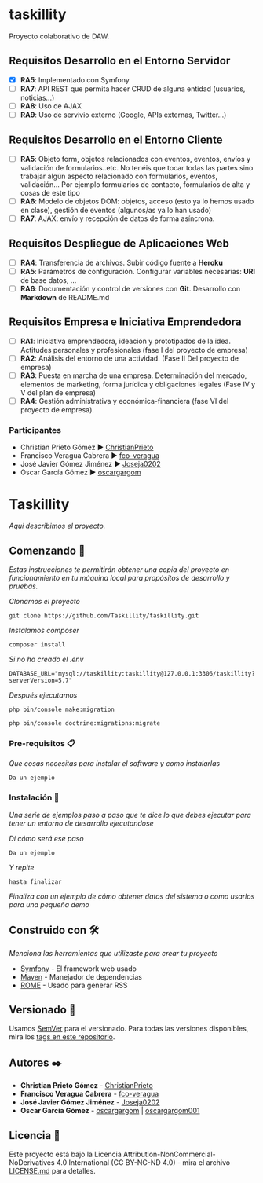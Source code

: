 # taskillity
Proyecto colaborativo de DAW.

## Requisitos Desarrollo en el Entorno Servidor

- [X] __RA5__: Implementado con Symfony
- [ ] __RA7__: API REST que permita hacer CRUD de alguna entidad (usuarios, noticias...)
- [ ] __RA8__: Uso de AJAX
- [ ] __RA9__: Uso de servivio externo (Google, APIs externas, Twitter...)

## Requisitos Desarrollo en el Entorno Cliente

- [ ] __RA5__: Objeto form, objetos relacionados con eventos, eventos, envíos y validación de formularios..etc. No tenéis que tocar todas las partes sino trabajar algún aspecto relacionado con formularios, eventos, validación... Por ejemplo formularios de contacto, formularios de alta y cosas de este tipo 
- [ ] __RA6__: Modelo de objetos DOM: objetos, acceso (esto ya lo hemos usado en clase), gestión de eventos (algunos/as ya lo han usado)
- [ ] __RA7__: AJAX: envío y recepción de datos de forma asíncrona.

## Requisitos Despliegue de Aplicaciones Web

- [ ] __RA4__: Transferencia de archivos. Subir código fuente a __Heroku__
- [ ] __RA5__: Parámetros de configuración. Configurar variables necesarias: __URI__ de base datos, ...
- [ ] __RA6__: Documentación y control de versiones con __Git__. Desarrollo con __Markdown__ de README.md 

## Requisitos Empresa e Iniciativa Emprendedora

- [ ] __RA1__: Iniciativa emprendedora, ideación y  prototipados de la idea. Actitudes personales y profesionales (fase I del proyecto de empresa)
- [ ] __RA2__: Análisis del entorno de una actividad. (Fase II Del proyecto de empresa)
- [ ] __RA3__: Puesta en marcha de una empresa. Determinación del mercado, elementos de marketing, forma jurídica y obligaciones legales (Fase lV y V del plan de empresa) 
- [ ] __RA4__: Gestión administrativa y económica-financiera (fase VI del proyecto de empresa). 

### Participantes

- Christian Prieto Gómez ► [ChristianPrieto](https://github.com/ChristianPrieto)
- Francisco Veragua Cabrera ► [fco-veragua](https://github.com/fco-veragua)
- José Javier Gómez Jiménez ► [Joseja0202](https://github.com/Joseja0202)
- Oscar García Gómez ► [oscargargom](https://github.com/oscargargom)  


# Taskillity

_Aquí describimos el proyecto._

## Comenzando 🚀

_Estas instrucciones te permitirán obtener una copia del proyecto en funcionamiento en tu máquina local para propósitos de desarrollo y pruebas._

_Clonamos el proyecto_
```
git clone https://github.com/Taskillity/taskillity.git
```

_Instalamos composer_
```
composer install
```
_Si no ha creado el .env_
```
DATABASE_URL="mysql://taskillity:taskillity@127.0.0.1:3306/taskillity?serverVersion=5.7"
```

_Después ejecutamos_
```
php bin/console make:migration
```

```
php bin/console doctrine:migrations:migrate
```

### Pre-requisitos 📋

_Que cosas necesitas para instalar el software y como instalarlas_

```
Da un ejemplo
```





### Instalación 🔧

_Una serie de ejemplos paso a paso que te dice lo que debes ejecutar para tener un entorno de desarrollo ejecutandose_

_Dí cómo será ese paso_

```
Da un ejemplo
```

_Y repite_

```
hasta finalizar
```

_Finaliza con un ejemplo de cómo obtener datos del sistema o como usarlos para una pequeña demo_


## Construido con 🛠️

_Menciona las herramientas que utilizaste para crear tu proyecto_

* [Symfony](https://symfony.com/) - El framework web usado
* [Maven](https://maven.apache.org/) - Manejador de dependencias
* [ROME](https://rometools.github.io/rome/) - Usado para generar RSS


## Versionado 📌

Usamos [SemVer](http://semver.org/) para el versionado. Para todas las versiones disponibles, mira los [tags en este repositorio](https://github.com/tu/proyecto/tags).

## Autores ✒️

* **Christian Prieto Gómez** - [ChristianPrieto](https://github.com/ChristianPrieto)
* **Francisco Veragua Cabrera** - [fco-veragua](https://github.com/fco-veragua)
* **José Javier Gómez Jiménez** - [Joseja0202](https://github.com/Joseja0202)
* **Oscar García Gómez** - [oscargargom](https://github.com/oscargargom)  | [oscargargom001](https://github.com/oscargargom001)



## Licencia 📄

Este proyecto está bajo la Licencia Attribution-NonCommercial-NoDerivatives 4.0 International (CC BY-NC-ND 4.0) - mira el archivo [LICENSE.md](LICENSE.md) para detalles.







